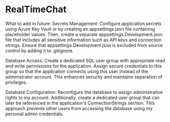 # RealTimeChat
What to add in future:
Secrets Management:
Configure application secrets using Azure Key Vault or by creating an appsettings.json file containing placeholder values. Then, create a separate appsettings.Development.json file that includes all sensitive information such as API keys and connection strings.
Ensure that appsettings.Development.json is excluded from source control by adding it to .gitignore.

Database Access:
Create a dedicated SQL user group with appropriate read and write permissions for the application. Assign secure credentials to this group so that the application connects using this user instead of the administrator account. This enhances security and maintains separation of privileges.

Database Configuration:
Reconfigure the database to assign administrative rights to my account. Additionally, create a dedicated user group that can later be referenced in the application's ConnectionStrings section. This approach prevents other users from accessing the database using my personal admin credentials.


